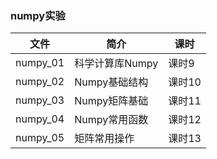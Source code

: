 ### numpy实验

|文件|简介|课时|
|---|---|---|
|numpy_01|科学计算库Numpy|课时9|
|numpy_02|Numpy基础结构|课时10|
|numpy_03|Numpy矩阵基础|课时11|
|numpy_04|Numpy常用函数|课时12|
|numpy_05|矩阵常用操作|课时13|